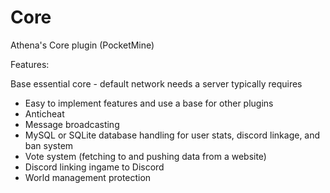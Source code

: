 # Core
Athena's Core plugin (PocketMine)

Features:

Base essential core - default network needs a server typically requires
- Easy to implement features and use a base for other
  plugins 
- Anticheat
- Message broadcasting
- MySQL or SQLite database handling for user stats, 
  discord linkage, and ban system
- Vote system (fetching to and pushing data from a website)
- Discord linking ingame to Discord
- World management protection
